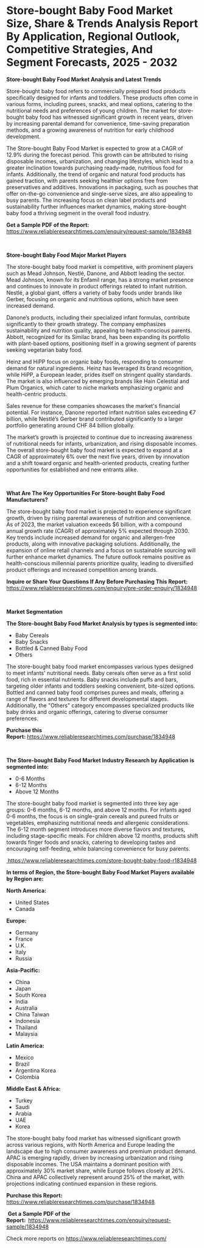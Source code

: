 <p><h1>Store-bought Baby Food Market Size, Share & Trends Analysis Report By Application, Regional Outlook, Competitive Strategies, And Segment Forecasts, 2025 - 2032</h1></p><p><strong>Store-bought Baby Food Market Analysis and Latest Trends</strong></p>
<p><p>Store-bought baby food refers to commercially prepared food products specifically designed for infants and toddlers. These products often come in various forms, including purees, snacks, and meal options, catering to the nutritional needs and preferences of young children. The market for store-bought baby food has witnessed significant growth in recent years, driven by increasing parental demand for convenience, time-saving preparation methods, and a growing awareness of nutrition for early childhood development.</p><p>The Store-bought Baby Food Market is expected to grow at a CAGR of 12.9% during the forecast period. This growth can be attributed to rising disposable incomes, urbanization, and changing lifestyles, which lead to a greater inclination towards purchasing ready-made, nutritious food for infants. Additionally, the trend of organic and natural food products has gained traction, with parents seeking healthier options free from preservatives and additives. Innovations in packaging, such as pouches that offer on-the-go convenience and single-serve sizes, are also appealing to busy parents. The increasing focus on clean label products and sustainability further influences market dynamics, making store-bought baby food a thriving segment in the overall food industry.</p></p>
<p><strong>Get a Sample PDF of the Report:&nbsp;</strong> <a href="https://www.reliableresearchtimes.com/enquiry/request-sample/1834948?utm_campaign=3520&utm_medium=2&utm_source=Github&utm_content=ia&utm_term=26032025&utm_id=store-bought-baby-food">https://www.reliableresearchtimes.com/enquiry/request-sample/1834948</a></p>
<p>&nbsp;</p>
<p><strong>Store-bought Baby Food Major Market Players</strong></p>
<p><p>The store-bought baby food market is competitive, with prominent players such as Mead Johnson, Nestlé, Danone, and Abbott leading the sector. Mead Johnson, known for its Enfamil range, has a strong market presence and continues to innovate in product offerings related to infant nutrition. Nestlé, a global giant, offers a variety of baby foods under brands like Gerber, focusing on organic and nutritious options, which have seen increased demand.</p><p>Danone’s products, including their specialized infant formulas, contribute significantly to their growth strategy. The company emphasizes sustainability and nutrition quality, appealing to health-conscious parents. Abbott, recognized for its Similac brand, has been expanding its portfolio with plant-based options, positioning itself in a growing segment of parents seeking vegetarian baby food.</p><p>Heinz and HiPP focus on organic baby foods, responding to consumer demand for natural ingredients. Heinz has leveraged its brand recognition, while HiPP, a European leader, prides itself on stringent quality standards. The market is also influenced by emerging brands like Hain Celestial and Plum Organics, which cater to niche markets emphasizing organic and health-centric products.</p><p>Sales revenue for these companies showcases the market's financial potential. For instance, Danone reported infant nutrition sales exceeding €7 billion, while Nestlé’s Gerber brand contributed significantly to a larger portfolio generating around CHF 84 billion globally.</p><p>The market’s growth is projected to continue due to increasing awareness of nutritional needs for infants, urbanization, and rising disposable incomes. The overall store-bought baby food market is expected to expand at a CAGR of approximately 6% over the next five years, driven by innovation and a shift toward organic and health-oriented products, creating further opportunities for established and new entrants alike.</p></p>
<p>&nbsp;</p>
<p><strong>What Are The Key Opportunities For Store-bought Baby Food Manufacturers?</strong></p>
<p><p>The store-bought baby food market is projected to experience significant growth, driven by rising parental awareness of nutrition and convenience. As of 2023, the market valuation exceeds $6 billion, with a compound annual growth rate (CAGR) of approximately 5% expected through 2030. Key trends include increased demand for organic and allergen-free products, along with innovative packaging solutions. Additionally, the expansion of online retail channels and a focus on sustainable sourcing will further enhance market dynamics. The future outlook remains positive as health-conscious millennial parents prioritize quality, leading to diversified product offerings and increased competition among brands.</p></p>
<p><strong>Inquire or Share Your Questions If Any Before Purchasing This Report:</strong> <a href="https://www.reliableresearchtimes.com/enquiry/pre-order-enquiry/1834948?utm_campaign=3520&utm_medium=2&utm_source=Github&utm_content=ia&utm_term=26032025&utm_id=store-bought-baby-food">https://www.reliableresearchtimes.com/enquiry/pre-order-enquiry/1834948</a></p>
<p>&nbsp;</p>
<p><strong>Market Segmentation</strong></p>
<p><strong>The Store-bought Baby Food Market Analysis by types is segmented into:</strong></p>
<p><ul><li>Baby Cereals</li><li>Baby Snacks</li><li>Bottled & Canned Baby Food</li><li>Others</li></ul></p>
<p><p>The store-bought baby food market encompasses various types designed to meet infants' nutritional needs. Baby cereals often serve as a first solid food, rich in essential nutrients. Baby snacks include puffs and bars, targeting older infants and toddlers seeking convenient, bite-sized options. Bottled and canned baby food comprises purees and meals, offering a range of flavors and textures for different developmental stages. Additionally, the "Others" category encompasses specialized products like baby drinks and organic offerings, catering to diverse consumer preferences.</p></p>
<p><strong>Purchase this Report:&nbsp;</strong><a href="https://www.reliableresearchtimes.com/purchase/1834948?utm_campaign=3520&utm_medium=2&utm_source=Github&utm_content=ia&utm_term=26032025&utm_id=store-bought-baby-food">https://www.reliableresearchtimes.com/purchase/1834948</a></p>
<p>&nbsp;</p>
<p><strong>The Store-bought Baby Food Market Industry Research by Application is segmented into:</strong></p>
<p><ul><li>0-6 Months</li><li>6-12 Months</li><li>Above 12 Months</li></ul></p>
<p><p>The store-bought baby food market is segmented into three key age groups: 0-6 months, 6-12 months, and above 12 months. For infants aged 0-6 months, the focus is on single-grain cereals and pureed fruits or vegetables, emphasizing nutritional needs and allergenic considerations. The 6-12 month segment introduces more diverse flavors and textures, including stage-specific meals. For children above 12 months, products shift towards finger foods and snacks, catering to developing tastes and encouraging self-feeding, while balancing convenience for busy parents.</p></p>
<p><a href="https://www.reliableresearchtimes.com/store-bought-baby-food-r1834948?utm_campaign=3520&utm_medium=2&utm_source=Github&utm_content=ia&utm_term=26032025&utm_id=store-bought-baby-food">&nbsp;https://www.reliableresearchtimes.com/store-bought-baby-food-r1834948</a></p>
<p><strong>In terms of Region, the Store-bought Baby Food Market Players available by Region are:</strong></p>
<p>
    <p> <strong> North America: </strong>
        <ul>
            <li>United States</li>
            <li>Canada</li>
        </ul>
        </p> 
    <p> <strong> Europe: </strong>
        <ul>
            <li>Germany</li>
            <li>France</li>
            <li>U.K.</li>
            <li>Italy</li>
            <li>Russia</li>
        </ul>
        </p> 
    <p> <strong> Asia-Pacific: </strong>
        <ul>
            <li>China</li>
            <li>Japan</li>
            <li>South Korea</li>
            <li>India</li>
            <li>Australia</li>
            <li>China Taiwan</li>
            <li>Indonesia</li>
            <li>Thailand</li>
            <li>Malaysia</li>
        </ul>
        </p> 
    <p> <strong> Latin America: </strong>
        <ul>
            <li>Mexico</li>
            <li>Brazil</li>
            <li>Argentina Korea</li>
            <li>Colombia</li>
        </ul>
        </p> 
    <p> <strong> Middle East & Africa: </strong>
        <ul>
            <li>Turkey</li>
            <li>Saudi</li>
            <li>Arabia</li>
            <li>UAE</li>
            <li>Korea</li>
        </ul>
    </p>
    </p>
<p><p>The store-bought baby food market has witnessed significant growth across various regions, with North America and Europe leading the landscape due to high consumer awareness and premium product demand. APAC is emerging rapidly, driven by increasing urbanization and rising disposable incomes. The USA maintains a dominant position with approximately 30% market share, while Europe follows closely at 26%. China and APAC collectively represent around 25% of the market, with projections indicating continued expansion in these regions.</p></p>
<p><strong>Purchase this Report: </strong><a href="https://www.reliableresearchtimes.com/purchase/1834948?utm_campaign=3520&utm_medium=2&utm_source=Github&utm_content=ia&utm_term=26032025&utm_id=store-bought-baby-food">https://www.reliableresearchtimes.com/purchase/1834948</a></p>
<p>&nbsp;<strong>Get a Sample PDF of the Report:&nbsp;&nbsp;</strong><a href="https://www.reliableresearchtimes.com/enquiry/request-sample/1834948?utm_campaign=3520&utm_medium=2&utm_source=Github&utm_content=ia&utm_term=26032025&utm_id=store-bought-baby-food">https://www.reliableresearchtimes.com/enquiry/request-sample/1834948</a></p>
<p><strong></strong></p>
<p>Check more reports on <a href="https://www.reliableresearchtimes.com/?utm_campaign=3520&utm_medium=2&utm_source=Github&utm_content=ia&utm_term=26032025&utm_id=store-bought-baby-food">https://www.reliableresearchtimes.com/</a></p>